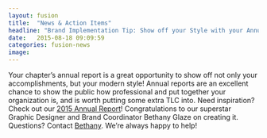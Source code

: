 ```yaml
---
layout: fusion
title:  "News & Action Items"
headline: "Brand Implementation Tip: Show off your Style with your Annual Report"
date:   2015-08-18 09:09:59
categories: fusion-news
image: 
---
```

Your chapter’s annual report is a great opportunity to show off not only your accomplishments, but your modern style! Annual reports are an excellent chance to show the public how professional and put together your organization is, and is worth putting some extra TLC into. Need inspiration? Check out our <a href="http://www.thearc.org/file/16-066-The-Annual-Report_web.pdf">2015 Annual Report</a>! Congratulations to our superstar Graphic Designer and Brand Coordinator Bethany Glaze on creating it. Questions? Contact <a href="mailto:glaze@thearc.org">Bethany</a>. We’re always happy to help!
